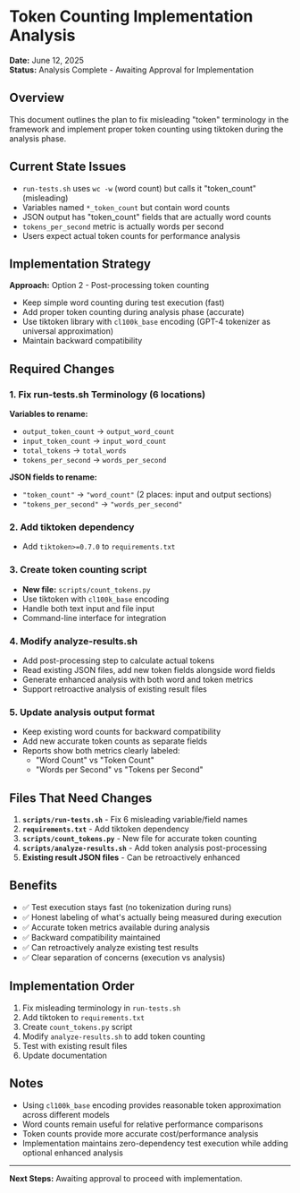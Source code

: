 # Token Counting Implementation Analysis

**Date:** June 12, 2025  
**Status:** Analysis Complete - Awaiting Approval for Implementation

## Overview

This document outlines the plan to fix misleading "token" terminology in the framework and implement proper token counting using tiktoken during the analysis phase.

## Current State Issues

- `run-tests.sh` uses `wc -w` (word count) but calls it "token_count" (misleading)
- Variables named `*_token_count` but contain word counts
- JSON output has "token_count" fields that are actually word counts
- `tokens_per_second` metric is actually words per second
- Users expect actual token counts for performance analysis

## Implementation Strategy

**Approach:** Option 2 - Post-processing token counting
- Keep simple word counting during test execution (fast)
- Add proper token counting during analysis phase (accurate)
- Use tiktoken library with `cl100k_base` encoding (GPT-4 tokenizer as universal approximation)
- Maintain backward compatibility

## Required Changes

### 1. Fix run-tests.sh Terminology (6 locations)

**Variables to rename:**
- `output_token_count` → `output_word_count`
- `input_token_count` → `input_word_count` 
- `total_tokens` → `total_words`
- `tokens_per_second` → `words_per_second`

**JSON fields to rename:**
- `"token_count"` → `"word_count"` (2 places: input and output sections)
- `"tokens_per_second"` → `"words_per_second"`

### 2. Add tiktoken dependency
- Add `tiktoken>=0.7.0` to `requirements.txt`

### 3. Create token counting script
- **New file:** `scripts/count_tokens.py`
- Use tiktoken with `cl100k_base` encoding
- Handle both text input and file input
- Command-line interface for integration

### 4. Modify analyze-results.sh 
- Add post-processing step to calculate actual tokens
- Read existing JSON files, add new token fields alongside word fields
- Generate enhanced analysis with both word and token metrics
- Support retroactive analysis of existing result files

### 5. Update analysis output format
- Keep existing word counts for backward compatibility
- Add new accurate token counts as separate fields
- Reports show both metrics clearly labeled:
  - "Word Count" vs "Token Count"
  - "Words per Second" vs "Tokens per Second"

## Files That Need Changes

1. **`scripts/run-tests.sh`** - Fix 6 misleading variable/field names
2. **`requirements.txt`** - Add tiktoken dependency  
3. **`scripts/count_tokens.py`** - New file for accurate token counting
4. **`scripts/analyze-results.sh`** - Add token analysis post-processing
5. **Existing result JSON files** - Can be retroactively enhanced

## Benefits

- ✅ Test execution stays fast (no tokenization during runs)
- ✅ Honest labeling of what's actually being measured during execution
- ✅ Accurate token metrics available during analysis
- ✅ Backward compatibility maintained
- ✅ Can retroactively analyze existing test results
- ✅ Clear separation of concerns (execution vs analysis)

## Implementation Order

1. Fix misleading terminology in `run-tests.sh`
2. Add tiktoken to `requirements.txt`
3. Create `count_tokens.py` script
4. Modify `analyze-results.sh` to add token counting
5. Test with existing result files
6. Update documentation

## Notes

- Using `cl100k_base` encoding provides reasonable token approximation across different models
- Word counts remain useful for relative performance comparisons
- Token counts provide more accurate cost/performance analysis
- Implementation maintains zero-dependency test execution while adding optional enhanced analysis

---

**Next Steps:** Awaiting approval to proceed with implementation.
